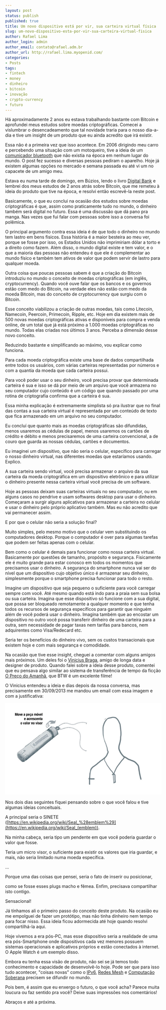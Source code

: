 ```yaml
---
layout: post
status: publish
published: true
title: Um novo dispositivo está por vir, sua carteira virtual física
slug: um-novo-dispositivo-esta-por-vir-sua-carteira-virtual-fisica
author: Rafael Lima
author_login: admin
author_email: contato@rafael.adm.br
author_url: http://rafael.lima.myopenid.com/
categories:
- Posts
tags:
- fintech
- money
- dinheiro
- bitcoin
- inovação
- crypto-currency
- futuro
---
```


Há aproximadamente 2 anos eu estava trabalhando bastante com Bitcoin e aprofundei meus estudos sobre moedas criptográficas. Comecei a vislumbrar o desencadeamento que tal novidade traria para o nosso dia-a-dia e tive um insight de um produto que eu ainda acredito que irá existir.
<!--more-->



Essa não é a primeira vez que isso acontece. Em 2006 dirigindo meu carro e percebendo uma situação com um motoqueiro, tive a ideia de um [comunicador bluetooth](http://rafael.adm.br/p/bluetooth-no-capacete/) que não existia na época em nenhum lugar do mundo. O post fez sucesso e diversas pessoas pediram o aparelho. Hoje já existem algumas opções no mercado e semana passada eu até vi um no capacete de um amigo meu.



Estava eu numa tarde de domingo, em Búzios, lendo o livro [Digital Bank](http://www.amazon.com/Digital-Bank-Chris-Skinner-ebook/dp/B00G1L9MDI) e lembrei dos meus estudos de 2 anos atrás sobre Bitcoin, que me remeteu à ideia do produto que tive na época, e resolvi então escrevê-la neste post.



Basicamente, o que eu conclui na ocasião dos estudos sobre moedas criptográficas é que, assim como praticamente tudo no mundo, o dinheiro também será digital no futuro. Essa é uma discussão que dá pano pra manga. Nas vezes que fui falar com pessoas sobre isso a conversa foi polêmica.



O principal argumento contra essa ideia é de que todo o dinheiro no mundo tem lastro em bens fisicos. Essa história é a maior besteira ao meu ver, porque se fosse por isso, os Estados Unidos não imprimiriam dólar a torto e a direito como fazem. Além disso, o mundo digital existe e tem valor, e o que a maioria das pessoas não entendeu é que ele é complementar ao mundo físico e também tem ativos de valor que podem servir de lastro para qualquer moeda.



Outra coisa que poucas pessoas sabem é que a criação do Bitcoin introduziu no mundo o conceito de moedas criptográficas (em inglês, cryptocurrency). Quando você ouve falar que os bancos e os governos estão com medo do Bitcoin, na verdade eles não estão com medo da moeda Bitcoin, mas do conceito de cryptocurrency que surgiu com o Bitcoin.



Esse conceito viabilizou a criação de outras moedas, tais como Litecoin, Namecoin, Peercoin, Primecoin, Ripple, etc. Hoje em dia existem mais de 500 novas moedas criptográficas ativas e disponíveis para compra e venda online, de um total que já está próximo a 1.000 moedas criptográficas no mundo. Todas elas criadas nos últimos 3 anos. Perceba a dimensão desse novo conceito.



Reduzindo bastante e simplificando ao máximo, vou explicar como funciona.



Para cada moeda criptográfica existe uma base de dados compartilhada entre todos os usuários, com várias carteiras representadas por números e com a quantia da moeda que cada carteira possui.



Para você poder usar o seu dinheiro, você precisa provar que determinada carteira é sua e isso se dá por meio de um arquivo que você armazena no seu computador cujo conteúdo é um código que quando passado por uma rotina de criptografia confirma que a carteira é sua.



Essa minha explicação é extremamente simplista só pra ilustrar que no final das contas a sua carteira virtual é representada por um conteúdo de texto que fica armazenado em um arquivo no seu computador.



Eu concluí que quanto mais as moedas criptográficas são difundidas, menos usaremos as cédulas de papel, menos usaremos os cartões de crédito e débito e menos precisaremos de uma carteira convencional, a de couro que guarda as nossas cédulas, cartões e documentos.



Eu imaginei um dispositivo, que não seria o celular, específico para carregar o nosso dinheiro virtual, nas diferentes moedas que estaríamos usando. Explico.



A sua carteira sendo virtual, você precisa armazenar o arquivo da sua carteira da moeda criptográfica em um dispositivo eletrônico e para utilizar o dinheiro presente nessa carteira virtual você precisa de um software.



Hoje as pessoas deixam suas carteiras virtuais no seu computador, ou em alguns casos no pendrive e usam softwares desktop para usar o dinheiro. Começaram a surgir alguns aplicativos para armazenar a carteira no celular e usar o dinheiro pelo próprio aplicativo também. Mas eu não acredito que vai permanecer assim.



E por que o celular não seria a solução final?



Muito simples, pelo mesmo motivo que o celular vem substituindo os computadores desktop. Porque o computador é over para algumas tarefas que podem ser feitas apenas com o celular.



Bem como o celular é demais para funcionar como nossa carteira virtual. Basicamente por questões de tamanho, propósito e segurança. Fisicamente ele é muito grande para estar conosco em todos os momentos que precisamos usar o dinheiro. A segurança do smartphone nunca vai ser do nível que um dispositivo cujo objetivo único é armazenar seu dinheiro, simplesmente porque o smartphone precisa funcionar para todo o resto.



Imagine um dispositivo que seja pequeno o suficiente para você carregar sempre com você. Até mesmo quando está indo para a praia sem sua bolsa ou sua carteira. Imagina que esse dispositivo só funcione com a sua digital, que possa ser bloqueado remotamente a qualquer momento e que tenha todos os recursos de segurança específicos para garantir que ninguém além de você poderá usar o dinheiro. Imagina também que ao encostar um dispositivo no outro você possa transferir dinheiro de uma carteira para a outra, sem necessidade de pagar taxas nem tarifas para bancos, nem adquirentes como Visa/Redecard etc.



Seria ter os benefícios do dinheiro vivo, sem os custos transacionais que existem hoje e com mais segurança e comodidade.



Na ocasião que tive esse insight, cheguei a comentar com alguns amigos mais próximos. Um deles foi o [Vinicius Braga](http://viniciusbraga.info/), amigo de longa data e designer de produto. Quando falei sobre a ideia desse produto, comentei que eu pensava algo similar ao sistema de transferência de tempo da ficção [O Preço do Amanhã](https://www.youtube.com/watch?v=XUSt9oZUTrs), que BTW é um excelente filme!



O Vinicius entendeu a ideia e dias depois da nossa conversa, mas precisamente em 30/09/2013 me mandou um email com essa imagem e com a justificativa:



![](/blog/images/posts/2015-07-27/um-novo-dispositivo-esta-por-vir-sua-carteira-virtual-fisica-0.png)

Nos dois dias seguintes fiquei pensando sobre o que você falou e tive algumas ideias conceituais.



A principal seria o SINETE ([https://en.wikipedia.org/wiki/Seal_%28emblem%29](https://en.wikipedia.org/wiki/Seal_(emblem)).



Na minha cabeça, seria tipo um pendente em que você poderia guardar o valor que fosse.

Teria um micro visor, o suficiente para existir os valores que iria guardar, e mais, não seria limitado numa moeda específica.



...



Porque uma das coisas que pensei, seria o fato de inserir ou posicionar,

como se fosse esses plugs macho e fêmea. Enfim, precisava compartilhar isto contigo.



Sensacional!



Já tínhamos ali o primeiro passo do conceito deste produto. Na ocasião eu me empolguei de fazer um protótipo, mas não tinha dinheiro nem tempo para focar nisso. Essa ideia ficou adormecida até hoje quando resolvi compartilhá-la aqui.



Hoje vivemos a era pós-PC, mas esse dispositivo seria a realidade de uma era pós-Smartphone onde dispositivos cada vez menores possuem sistemas operacionais e aplicativos próprios e estão conectados à internet. O Apple Watch é um exemplo disso.



Embora eu tenha essa visão de produto, não sei se já temos todo conhecimento e capacidade de desenvolvê-lo hoje. Pode ser que para isso tudo acontecer, "coisas novas" como o [IPv6](https://en.wikipedia.org/wiki/IPv6), [Redes Mesh](https://pt.wikipedia.org/wiki/Redes_Mesh) e [Computação Soberana](http://advogato.org/article/808.html) precisem se difundir no mundo.



Pois bem, é assim que eu enxergo o futuro, o que você acha? Parece muita loucura ou faz sentido pra você? Deixe suas impressões nos comentários!



Abraços e até a próxima.
